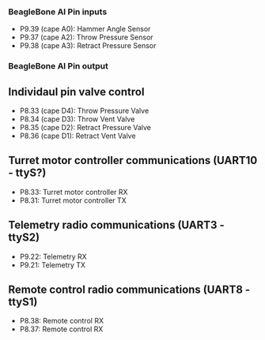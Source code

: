### BeagleBone AI Pin inputs

* P9.39 (cape A0): Hammer Angle Sensor
* P9.37 (cape A2): Throw Pressure Sensor
* P9.38 (cape A3): Retract Pressure Sensor

### BeagleBone AI Pin output

## Individaul pin valve control

* P8.33 (cape D4): Throw Pressure Valve
* P8.34 (cape D3): Throw Vent Valve
* P8.35 (cape D2): Retract Pressure Valve
* P8.36 (cape D1): Retract Vent Valve

## Turret motor controller communications (UART10 - ttyS?)

* P8.33: Turret motor controller RX
* P8.31: Turret motor controller TX

## Telemetry radio communications (UART3 - ttyS2)

* P9.22: Telemetry RX
* P9.21: Telemetry TX

## Remote control radio communications (UART8 - ttyS1)

* P8.38: Remote control RX
* P8.37: Remote control RX


